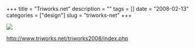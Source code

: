 +++
title = "Triworks.net"
description = ""
tags = []
date = "2008-02-13"
categories = ["design"]
slug = "triworks-net"
+++


 

  <div id="screens-thumbs" class="clearfix">
    <div class="txt-center" id="design-submission"><a href="http://www.triworks.net/triworks2008/index.php"><img id='bluga-thumbnail-949' class='bluga-thumbnail large' src='/media/bluga/
wt47f279e6a2232_0.jpg'/></a></div>  
  </div>   
<p><a href="http://www.triworks.net/triworks2008/index.php">http://www.triworks.net/triworks2008/index.php</a></p>




